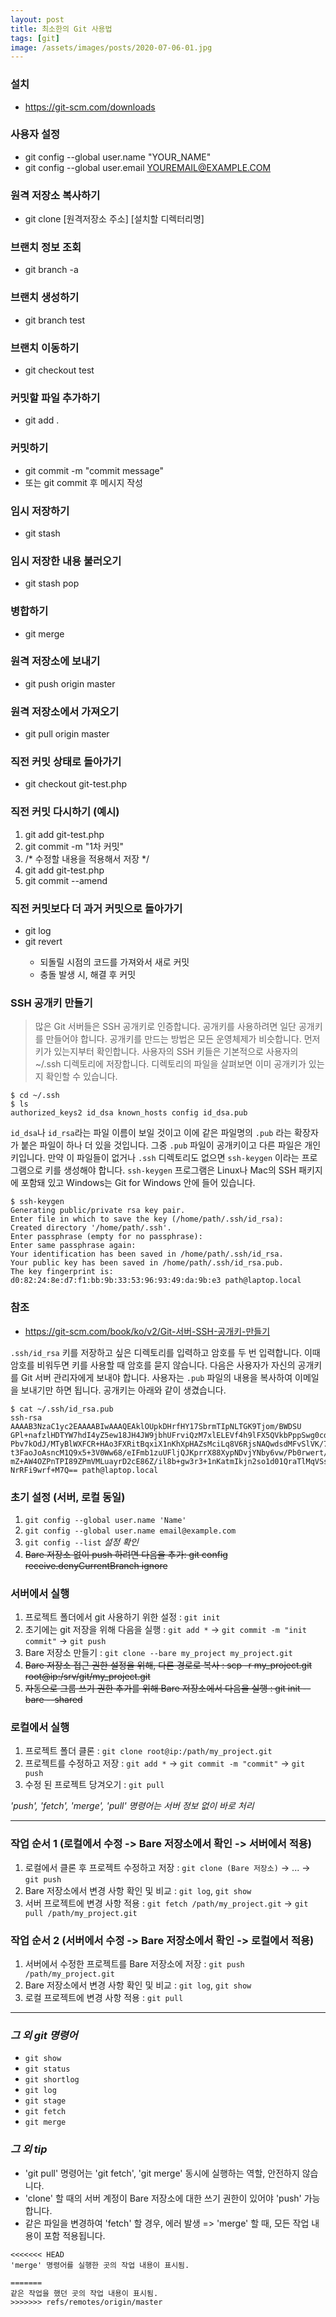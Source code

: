 ```yaml
---
layout: post
title: 최소한의 Git 사용법
tags: [git]
image: /assets/images/posts/2020-07-06-01.jpg
---
```


### 설치
* https://git-scm.com/downloads
​
### 사용자 설정
* git config --global user.name "YOUR_NAME"
* git config --global user.email YOUREMAIL@EXAMPLE.COM
​
### 원격 저장소 복사하기
*  git clone [원격저장소 주소] [설치할 디렉터리명]
​
### 브랜치 정보 조회
*  git branch -a
​
### 브랜치 생성하기
*  git branch test
​
### 브랜치 이동하기
* git checkout test
​
### 커밋할 파일 추가하기
* git add .
​
### 커밋하기
* git commit -m "commit message"
* 또는 git commit 후 메시지 작성
​
### 임시 저장하기
* git stash
​
### 임시 저장한 내용 불러오기
* git stash pop
​
### 병합하기
* git merge
​
### 원격 저장소에 보내기
* git push origin master
​
### 원격 저장소에서 가져오기
* git pull origin master
​
### 직전 커밋 상태로 돌아가기
* git checkout git-test.php
​
### 직전 커밋 다시하기 (예시)
1. git add git-test.php 
2. git commit -m "1차 커밋"
3. /* 수정할 내용을 적용해서 저장 */
4. git add git-test.php
5. git commit --amend
​
### 직전 커밋보다 더 과거 커밋으로 돌아가기
* git log
* git revert <COMMIT ID>
   * 되돌릴 시점의 코드를 가져와서 새로 커밋
   * 충돌 발생 시, 해결 후 커밋

### SSH 공개키 만들기

> 많은 Git 서버들은 SSH 공개키로 인증합니다. 공개키를 사용하려면 일단 공개키를 만들어야 합니다. 공개키를 만드는 방법은 모든 운영체제가 비슷합니다. 먼저 키가 있는지부터 확인합니다. 사용자의 SSH 키들은 기본적으로 사용자의 ~/.ssh 디렉토리에 저장합니다. 디렉토리의 파일을 살펴보면 이미 공개키가 있는지 확인할 수 있습니다.

~~~
$ cd ~/.ssh
$ ls
authorized_keys2 id_dsa known_hosts config id_dsa.pub
~~~

`id_dsa`나 `id_rsa`라는 파일 이름이 보일 것이고 이에 같은 파일명의 `.pub` 라는 확장자가 붙은 파일이 하나 더 있을 것입니다. 그중 `.pub` 파일이 공개키이고 다른 파일은 개인키입니다. 만약 이 파일들이 없거나 `.ssh` 디렉토리도 없으면 `ssh-keygen` 이라는 프로그램으로 키를 생성해야 합니다. `ssh-keygen` 프로그램은 Linux나 Mac의 SSH 패키지에 포함돼 있고 Windows는 Git for Windows 안에 들어 있습니다.

~~~
$ ssh-keygen
Generating public/private rsa key pair.
Enter file in which to save the key (/home/path/.ssh/id_rsa):
Created directory '/home/path/.ssh'.
Enter passphrase (empty for no passphrase):
Enter same passphrase again:
Your identification has been saved in /home/path/.ssh/id_rsa.
Your public key has been saved in /home/path/.ssh/id_rsa.pub.
The key fingerprint is:
d0:82:24:8e:d7:f1:bb:9b:33:53:96:93:49:da:9b:e3 path@laptop.local
~~~

### 참조 
 * https://git-scm.com/book/ko/v2/Git-서버-SSH-공개키-만들기

`.ssh/id_rsa` 키를 저장하고 싶은 디렉토리를 입력하고 암호를 두 번 입력합니다. 이때 암호를 비워두면 키를 사용할 때 암호를 묻지 않습니다.
다음은 사용자가 자신의 공개키를 Git 서버 관리자에게 보내야 합니다. 사용자는 `.pub` 파일의 내용을 복사하여 이메일을 보내기만 하면 됩니다. 공개키는 아래와 같이 생겼습니다.

~~~
$ cat ~/.ssh/id_rsa.pub
ssh-rsa AAAAB3NzaC1yc2EAAAABIwAAAQEAklOUpkDHrfHY17SbrmTIpNLTGK9Tjom/BWDSU
GPl+nafzlHDTYW7hdI4yZ5ew18JH4JW9jbhUFrviQzM7xlELEVf4h9lFX5QVkbPppSwg0cda3
Pbv7kOdJ/MTyBlWXFCR+HAo3FXRitBqxiX1nKhXpHAZsMciLq8V6RjsNAQwdsdMFvSlVK/7XA
t3FaoJoAsncM1Q9x5+3V0Ww68/eIFmb1zuUFljQJKprrX88XypNDvjYNby6vw/Pb0rwert/En
mZ+AW4OZPnTPI89ZPmVMLuayrD2cE86Z/il8b+gw3r3+1nKatmIkjn2so1d01QraTlMqVSsbx
NrRFi9wrf+M7Q== path@laptop.local
~~~

### 초기 설정 (서버, 로컬 동일)
1. `git config --global user.name 'Name'`
2. `git config --global user.name email@example.com`
3. `git config --list` _설정 확인_
4. ~~Bare 저장소 없이 push 하려면 다음을 추가: git config receive.denyCurrentBranch ignore~~

### 서버에서 실행
1. 프로젝트 폴더에서 git 사용하기 위한 설정 : `git init`
2. 초기에는 git 저장을 위해 다음을 실행 : `git add *` -> `git commit -m "init commit"` -> `git push`
3. Bare 저장소 만들기 : `git clone --bare my_project my_project.git`
4. ~~Bare 저장소 접근 권한 설정을 위해, 다른 경로로 복사 : scp -r my_project.git root@ip:/srv/git/my_project.git~~
5. ~~자동으로 그룹 쓰기 권한 추가를 위해 Bare 저장소에서 다음을 실행 : git init --bare --shared~~

### 로컬에서 실행
1. 프로젝트 폴더 클론 : `git clone root@ip:/path/my_project.git`
2. 프로젝트를 수정하고 저장 : `git add *` -> `git commit -m "commit"` -> `git push`
3. 수정 된 프로젝트 당겨오기 : `git pull`

_'push', 'fetch', 'merge', 'pull' 명령어는 서버 정보 없이 바로 처리_

---

### 작업 순서 1 (로컬에서 수정 -> Bare 저장소에서 확인 -> 서버에서 적용)
1. 로컬에서 클론 후 프로젝트 수정하고 저장 : `git clone (Bare 저장소)` -> ... -> `git push`
2. Bare 저장소에서 변경 사항 확인 및 비교 :  `git log`, `git show`
3. 서버 프로젝트에 변경 사항 적용 : `git fetch /path/my_project.git` -> `git pull /path/my_project.git`

### 작업 순서 2 (서버에서 수정 -> Bare 저장소에서 확인 -> 로컬에서 적용)
1. 서버에서 수정한 프로젝트를 Bare 저장소에 저장 : `git push /path/my_project.git`
2. Bare 저장소에서 변경 사항 확인 및 비교 :  `git log`, `git show`
3. 로컬 프로젝트에 변경 사항 적용 : `git pull`

---

### ___그 외 git 명령어___
- `git show`
- `git status`
- `git shortlog`
- `git log`
- `git stage`
- `git fetch`
- `git merge`



### ___그 외 tip___
- 'git pull' 명령어는 'git fetch', 'git merge' 동시에 실행하는 역할, 안전하지 않습니다.
- 'clone' 할 때의 서버 계정이 Bare 저장소에 대한 쓰기 권한이 있어야 'push' 가능합니다.
- 같은 파일을 변경하여 'fetch' 할 경우, 에러 발생 => 'merge' 할 때, 모든 작업 내용이 포함 적용됩니다.

```
<<<<<<< HEAD
'merge' 명령어를 실행한 곳의 작업 내용이 표시됨.

=======
같은 작업을 했던 곳의 작업 내용이 표시됨.
>>>>>>> refs/remotes/origin/master
```